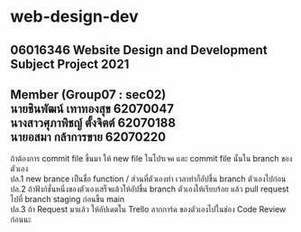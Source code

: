 # web-design-dev
06016346 Website Design and Development Subject Project 2021  
-------------------------------------------------------------------------------------------------------------  
Member (Group07 : sec02)  
นายชินพัฒน์ เทาทองสุข 62070047  
นางสาวศุภาพิชญ์ ตั้งจิตต์ 62070188  
นายอสมา กล้าการขาย 62070220   
-------------------------------------------------------------------------------------------------------------  
ถ้าต้องการ commit file ขึ้นมา ให้ new file ในโปรเจค และ commit file นั้นใน branch ของตัวเอง  
ปล.1 new brance เป็นชื่อ function / ส่วนที่ตัวเองทำ เวลาทำก็อัปขึ้น branch ตัวเองไปก่อน  
ปล.2 ถ้าฟังก์ชั่นหนึ่งของตัวเองเสร็จแล้วให้อัปขึ้น branch ตัวเองให้เรียบร้อย แล้ว pull request ไปที่ branch staging ก่อนขึ้น main  
ปล.3 ถ้า Request มาแล้ว ให้อัปเดตใน Trello ลากการ์ด ของตัวเองไปในช่อง Code Review ก่อนนะ
